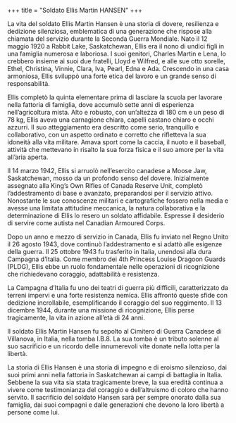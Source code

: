 +++
title = "Soldato Ellis Martin HANSEN"
+++


La vita del soldato Ellis Martin Hansen è una storia di dovere, resilienza e dedizione silenziosa, emblematica di una generazione che rispose alla chiamata del servizio durante la Seconda Guerra Mondiale. 
Nato il 12 maggio 1920 a Rabbit Lake, Saskatchewan, Ellis era il nono di undici figli in una famiglia numerosa e laboriosa. I suoi genitori, Charles Martin e Lena, lo crebbero insieme ai suoi due fratelli, Lloyd e Wilfred, e alle sue otto sorelle, Ethel, Christina, Vinnie, Clara, Iva, Pearl, Edna e Ada. Crescendo in una casa armoniosa, Ellis sviluppò una forte etica del lavoro e un grande senso di responsabilità.

Ellis completò la quinta elementare prima di lasciare la scuola per lavorare nella fattoria di famiglia, dove accumulò sette anni di esperienza nell’agricoltura mista. Alto e robusto, con un’altezza di 180 cm e un peso di 78 kg, Ellis aveva una carnagione chiara, capelli castano chiaro e occhi azzurri. Il suo atteggiamento era descritto come serio, tranquillo e collaborativo, con un aspetto ordinato e corretto che rifletteva la sua idoneità alla vita militare. Amava sport come la caccia, il nuoto e il baseball, attività che mettevano in risalto la sua forza fisica e il suo amore per la vita all’aria aperta.

Il 14 marzo 1942, Ellis si arruolò nell’esercito canadese a Moose Jaw, Saskatchewan, mosso da un profondo senso del dovere. Inizialmente assegnato alla King’s Own Rifles of Canada Reserve Unit, completò l’addestramento di base e avanzato, preparandosi per il servizio attivo. Nonostante le sue conoscenze militari e cartografiche fossero nella media e avesse una limitata attitudine meccanica, la natura collaborativa e la determinazione di Ellis lo resero un soldato affidabile. Espresse il desiderio di servire come autista nel Canadian Armoured Corps.

Dopo un anno e mezzo di servizio in Canada, Ellis fu inviato nel Regno Unito il 26 agosto 1943, dove continuò l’addestramento e si adattò alle esigenze della guerra. 
Il 25 ottobre 1943 fu trasferito in Italia, unendosi alla dura Campagna d’Italia. Come membro dei 4th Princess Louise Dragoon Guards (PLDG), Ellis ebbe un ruolo fondamentale nelle operazioni di ricognizione che richiedevano coraggio, adattabilità e resistenza.

La Campagna d’Italia fu uno dei teatri di guerra più difficili, caratterizzato da terreni impervi e una forte resistenza nemica. Ellis affrontò queste sfide con dedizione incrollabile, esemplificando il coraggio del suo reggimento. 
Il 13 dicembre 1944, durante una missione di ricognizione, Ellis perse tragicamente, la vita in azione all’età di 24 anni.

Il soldato Ellis Martin Hansen fu sepolto al Cimitero di Guerra Canadese di Villanova, in Italia, nella tomba I.B.8. 
La sua tomba è un tributo solenne al suo sacrificio e un ricordo delle innumerevoli vite donate nella lotta per la libertà.

La storia di Ellis Hansen è una storia di impegno e di eroismo silenzioso, dai suoi primi anni nella fattoria in Saskatchewan ai campi di battaglia in Italia. 
Sebbene la sua vita sia stata tragicamente breve, la sua eredità continua a vivere come testimonianza del coraggio e dell’altruismo di coloro che hanno servito. 
Il sacrificio del soldato Hansen sarà per sempre onorato dalla sua famiglia, dai suoi compagni e dalle generazioni che devono la loro libertà a persone come lui.



